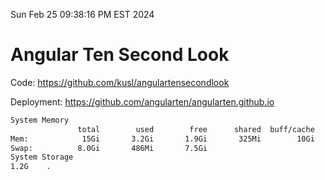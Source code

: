 Sun Feb 25 09:38:16 PM EST 2024

# Angular Ten Second Look

Code: https://github.com/kusl/angulartensecondlook

Deployment: https://github.com/angularten/angularten.github.io

```bash
System Memory
               total        used        free      shared  buff/cache   available
Mem:            15Gi       3.2Gi       1.9Gi       325Mi        10Gi        12Gi
Swap:          8.0Gi       486Mi       7.5Gi
System Storage
1.2G	.
